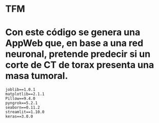 # TFM

# Con este código se genera una AppWeb que, en base a una red neuronal, pretende predecir si un corte de CT de torax presenta una masa tumoral.

```
joblib==1.0.1
matplotlib==2.1.1
Pillow==9.4.0
pyngrok==5.2.1
seaborn==0.11.2
streamlit==1.10.0
keras==3.0.0
```
